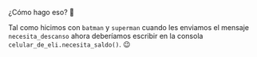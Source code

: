 ¿Cómo hago eso? :thinking:

Tal como hicimos con `batman` y `superman` cuando les enviamos el mensaje `necesita_descanso` ahora deberíamos escribir en la consola `celular_de_eli.necesita_saldo()`. :wink: